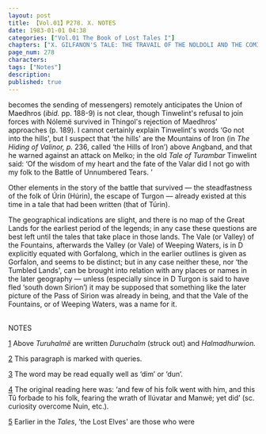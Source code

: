 ```yaml
---
layout: post
title: 【Vol.01】P278. X. NOTES
date: 1983-01-01 04:38
categories: ["Vol.01 The Book of Lost Tales I"]
chapters: ["X. GILFANON'S TALE: THE TRAVAIL OF THE NOLDOLI AND THE COMING OF MANKIND"]
page_num: 278
characters: 
tags: ["Notes"]
description: 
published: true
---
```


<p style="text-indent: 0;">
becomes the sending of messengers) remotely anticipates the Union of Maedhros (<I>ibid.</I> pp. 188-9) is not clear, though Tinwelint's refusal to join forces with Nólemë survived in Thingol's rejection of Maedhros’ approaches (p. 189). I cannot certainly explain Tinwelint's words ‘Go not into the hills', but I suspect that ‘the hills' are the Mountains of Iron (in <I>The Hiding of Valinor, p.</I> 236, called ‘the Hills of Iron’) above Angband, and that he warned against an attack on Melko; in the old <I>Tale of Turambar</I> Tinwelint said: ‘Of the wisdom of my heart and the fate of the Valar did I not go with my folk to the Battle of Unnumbered Tears. ’
</p>

Other elements in the story of the battle that survived — the steadfastness of the folk of Úrin (Húrin), the escape of Turgon — already existed at this time in a tale that had been written (that of Túrin).

The geographical indications are slight, and there is no map of the Great Lands for the earliest period of the legends; in any case these questions are best left until the tales that take place in those lands. The Vale (or Valley) of the Fountains, afterwards the Valley (or Vale) of Weeping Waters, is in D explicitly equated with Gorfalong, which in the earlier outlines is given as Gorfalon, and seems to be distinct; but in any case neither these, nor ‘the Tumbled Lands', can be brought into relation with any places or names in the later geography — unless (especially since in D Turgon is said to have fled ‘south down Sirion’) it may be supposed that something like the later picture of the Pass of Sirion was already in being, and that the Vale of the Fountains, or of Weeping Waters, was a name for it.

<BR>
NOTES

[1]({{site.baseurl}}/vol01-p259) Above <I>Turuhalmë</I> are written <I>Duruchalm</I> (struck out) and <I>Halmadhurwion.</I>

[2]({{site.baseurl}}/vol01-p262) This paragraph is marked with queries.

[3]({{site.baseurl}}/vol01-p262) The word may be read equally well as ‘dim’ or ‘dun’.

[4]({{site.baseurl}}/vol01-p263) The original reading here was: ‘and few of his folk went with him, and this Tû forbade to his folk, fearing the wrath of Ilúvatar and Manwë; yet did’ (sc. curiosity overcome Nuin, etc.).

[5]({{site.baseurl}}/vol01-p266) Earlier in the <I>Tales</I>, ‘the Lost Elves' are those who were

